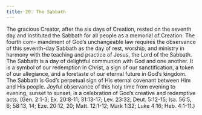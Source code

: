 ```yaml
---
title: 20. The Sabbath
---
```


The gracious Creator, after the six days of Creation, rested on the seventh day and instituted the Sabbath for all people as a memorial of Creation. The fourth com- mandment of God’s unchangeable law requires the observance of this seventh-day Sabbath as the day of rest, worship, and ministry in harmony with the teaching and practice of Jesus, the Lord of the Sabbath. The Sabbath is a day of delightful communion with God and one another. It is a symbol of our redemption in Christ, a sign of our sanctification, a token of our allegiance, and a foretaste of our eternal future in God’s kingdom. The Sabbath is God’s perpetual sign of His eternal covenant between Him and His people. Joyful observance of this holy time from evening to evening, sunset to sunset, is a celebration of God’s creative and redemptive acts. (Gen. 2:1-3; Ex. 20:8-11; 31:13-17; Lev. 23:32; Deut. 5:12-15; Isa. 56:5, 6; 58:13, 14; Eze. 20:12, 20; Matt. 12:1-12; Mark 1:32; Luke 4:16; Heb. 4:1-11.)